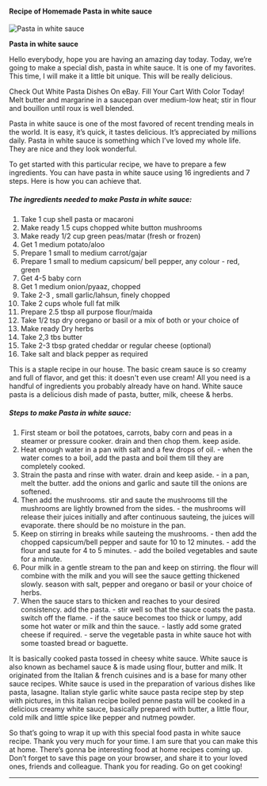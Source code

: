             

#### Recipe of Homemade Pasta in white sauce

![Pasta in white sauce](https://img-global.cpcdn.com/recipes/9b07c7c2ad4b8118/751x532cq70/pasta-in-white-sauce-recipe-main-photo.jpg)

**Pasta in white sauce**

Hello everybody, hope you are having an amazing day today. Today, we’re going to make a special dish, pasta in white sauce. It is one of my favorites. This time, I will make it a little bit unique. This will be really delicious.

Check Out White Pasta Dishes On eBay. Fill Your Cart With Color Today! Melt butter and margarine in a saucepan over medium-low heat; stir in flour and bouillon until roux is well blended.

Pasta in white sauce is one of the most favored of recent trending meals in the world. It is easy, it’s quick, it tastes delicious. It’s appreciated by millions daily. Pasta in white sauce is something which I’ve loved my whole life. They are nice and they look wonderful.

To get started with this particular recipe, we have to prepare a few ingredients. You can have pasta in white sauce using 16 ingredients and 7 steps. Here is how you can achieve that.

##### The ingredients needed to make Pasta in white sauce:

1.  Take 1 cup shell pasta or macaroni
2.  Make ready 1.5 cups chopped white button mushrooms
3.  Make ready 1/2 cup green peas/matar (fresh or frozen)
4.  Get 1 medium potato/aloo
5.  Prepare 1 small to medium carrot/gajar
6.  Prepare 1 small to medium capsicum/ bell pepper, any colour - red, green
7.  Get 4-5 baby corn
8.  Get 1 medium onion/pyaaz, chopped
9.  Take 2-3 , small garlic/lahsun, finely chopped
10.  Take 2 cups whole full fat milk
11.  Prepare 2.5 tbsp all purpose flour/maida
12.  Take 1/2 tsp dry oregano or basil or a mix of both or your choice of
13.  Make ready Dry herbs
14.  Take 2,3 tbs butter
15.  Take 2-3 tbsp grated cheddar or regular cheese (optional)
16.  Take salt and black pepper as required

This is a staple recipe in our house. The basic cream sauce is so creamy and full of flavor, and get this: it doesn't even use cream! All you need is a handful of ingredients you probably already have on hand. White sauce pasta is a delicious dish made of pasta, butter, milk, cheese & herbs.

##### Steps to make Pasta in white sauce:

1.  First steam or boil the potatoes, carrots, baby corn and peas in a steamer or pressure cooker. drain and then chop them. keep aside.
2.  Heat enough water in a pan with salt and a few drops of oil. - when the water comes to a boil, add the pasta and boil them till they are completely cooked.
3.  Strain the pasta and rinse with water. drain and keep aside. - in a pan, melt the butter. add the onions and garlic and saute till the onions are softened.
4.  Then add the mushrooms. stir and saute the mushrooms till the mushrooms are lightly browned from the sides. - the mushrooms will release their juices initially and after continuous sauteing, the juices will evaporate. there should be no moisture in the pan.
5.  Keep on stirring in breaks while sauteing the mushrooms. - then add the chopped capsicum/bell pepper and saute for 10 to 12 minutes. - add the flour and saute for 4 to 5 minutes. - add the boiled vegetables and saute for a minute.
6.  Pour milk in a gentle stream to the pan and keep on stirring. the flour will combine with the milk and you will see the sauce getting thickened slowly. season with salt, pepper and oregano or basil or your choice of herbs.
7.  When the sauce stars to thicken and reaches to your desired consistency. add the pasta. - stir well so that the sauce coats the pasta. switch off the flame. - if the sauce becomes too thick or lumpy, add some hot water or milk and thin the sauce. - lastly add some grated cheese if required. - serve the vegetable pasta in white sauce hot with some toasted bread or baguette.

It is basically cooked pasta tossed in cheesy white sauce. White sauce is also known as bechamel sauce & is made using flour, butter and milk. It originated from the Italian & french cuisines and is a base for many other sauce recipes. White sauce is used in the preparation of various dishes like pasta, lasagne. Italian style garlic white sauce pasta recipe step by step with pictures, in this italian recipe boiled penne pasta will be cooked in a delicious creamy white sauce, basically prepared with butter, a little flour, cold milk and little spice like pepper and nutmeg powder.

So that’s going to wrap it up with this special food pasta in white sauce recipe. Thank you very much for your time. I am sure that you can make this at home. There’s gonna be interesting food at home recipes coming up. Don’t forget to save this page on your browser, and share it to your loved ones, friends and colleague. Thank you for reading. Go on get cooking!

* * *